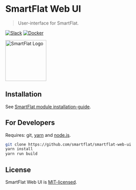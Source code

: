 # SmartFlat Web UI

> User-interface for SmartFlat.

[![Slack](https://slack.smartfl.at/badge.svg)](https://slack.smartfl.at)
[![Docker](https://img.shields.io/docker/pulls/smartflat/smartflat.svg)](https://hub.docker.com/r/smartflat/smartflat)

<img src="https://raw.githubusercontent.com/smartflat/smartflat/master/source/images/logo.png" alt="SmartFlat Logo" height="128" width="128">

## Installation

See [SmartFlat module installation-guide](https://github.com/smartflat/smartflat/tree/master/documentation/modules/installation-guide.md).

## For Developers

Requires: git, [yarn](https://yarnpkg.com) and [node.js](https://nodejs.org).

```sh
git clone https://github.com/smartflat/smartflat-web-ui
yarn install
yarn run build
```

## License

SmartFlat Web UI is [MIT-licensed](/license.md).

